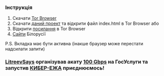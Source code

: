 ### Інструкція

1. Скачати  [Tor Browser](https://www.torproject.org/download/)
2. Скачати [даний проект](https://github.com/zozulinskyi/russia-must-be-stopped/archive/refs/heads/main.zip) та відкрити файл index.html в Tor Browser або
3. Відкрити [посилання](https://russia-must-be-stopped-6mpfu.ondigitalocean.app/) в Tor Browser
4. [Сайти](https://russia-must-be-stopped-6mpfu.ondigitalocean.app/belarus.html) Білорусії

P.S. Вкладка має бути активна (інакше браузер може перестати надсилати запити)

### [LitreevSays](https://t.me/litreevsays) організував акату [100 Gbps](https://t.me/litreevsays/4150) на ГосУслуги та запустив [КИБЕР-ЕЖА](https://cyber-yozh.com) приєднюємось!
